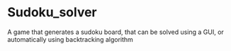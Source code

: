 # Sudoku_solver
A game that generates a sudoku board, that can be solved 
using a GUI, or automatically using backtracking algorithm
